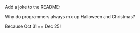 Add a joke to the README:

Why do programmers always mix up Halloween and Christmas?

Because Oct 31 == Dec 25!